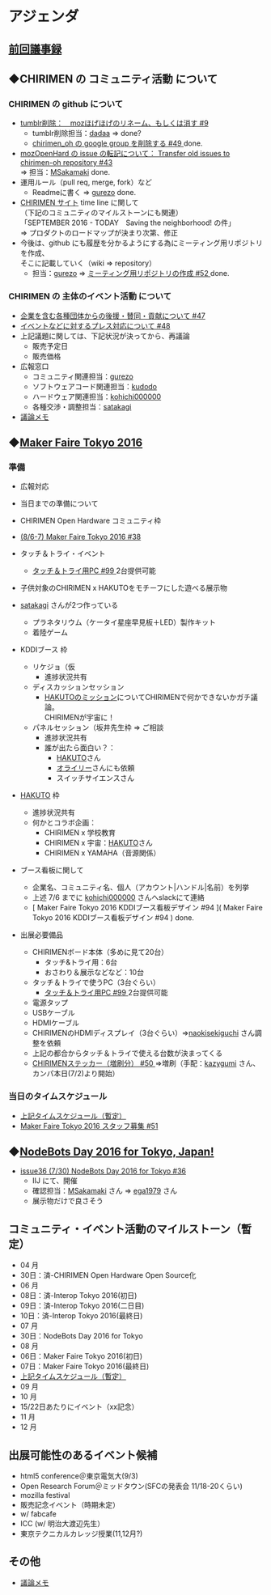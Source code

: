 # アジェンダ

## [前回議事録](meeting-2016.07.02.md)

## ◆CHIRIMEN の コミュニティ活動 について
### CHIRIMEN の github について
* [ tumblr削除：　mozほげほげのリネーム、もしくは消す #9 ](https://is.gd/Z0D9sc)
  * tumblr削除担当：[dadaa](https://github.com/dadaa) => done?
  * [ chirimen_oh の google group を削除する #49 ](https://is.gd/EL6RbX) done.
* [ mozOpenHard の issue の転記について： Transfer old issues to chirimen-oh repository #43 ](https://is.gd/BSJcUJ)  
  => 担当：[MSakamaki](https://github.com/MSakamaki) done.
* 運用ルール（pull req, merge, fork）など
  * Readmeに書く => [gurezo](https://github.com/gurezo) done.
* [CHIRIMEN サイト](https://chirimen.org/) time line に関して  
  （下記のコミュニティのマイルストーンにも関連）  
  「SEPTEMBER 2016 - TODAY　Saving the neighborhood! の件」  
  => プロダクトのロードマップが決まり次第、修正
* 今後は、github にも履歴を分かるようにする為にミーティング用リポジトリを作成、  
  そこに記載していく（wiki => repository）
  * 担当：[gurezo](https://github.com/gurezo) => [ ミーティング用リポジトリの作成 #52 ](https://is.gd/FyDLSn) done.

### CHIRIMEN の 主体のイベント活動 について
* [ 企業を含む各種団体からの後援・賛同・貢献について #47  ](https://is.gd/y9GQVO)
* [ イベントなどに対するプレス対応について #48  ](https://is.gd/03PdBo)
* 上記議題に関しては、下記状況が決ってから、再議論
  * 販売予定日
  * 販売価格
* 広報窓口
  * コミュニティ関連担当：[gurezo](https://github.com/gurezo)
  * ソフトウェアコード関連担当：[kudodo](https://github.com/kudodo)
  * ハードウェア関連担当：[kohichi000000](https://github.com/kohichi000000)
  * 各種交渉・調整担当：[satakagi](https://github.com/satakagi)
* [議論メモ](https://public.etherpad-mozilla.org/p/chirimen-20160702)

## ◆[Maker Faire Tokyo 2016](https://is.gd/NQnLB8)
### 準備
* 広報対応
 * 当日までの準備について
* CHIRIMEN Open Hardware コミュニティ枠
 * [ (8/6-7) Maker Faire Tokyo 2016 #38 ](https://is.gd/loOpvE)
 * タッチ＆トライ・イベント
    * [ タッチ＆トライ用PC #99 ](https://is.gd/sghgjy) 2台提供可能
 * 子供対象のCHIRIMEN x HAKUTOをモチーフにした遊べる展示物
  * [satakagi](https://github.com/satakagi) さんが2つ作っている
     * プラネタリウム（ケータイ星座早見板＋LED）製作キット
     * 着陸ゲーム
* KDDIブース 枠
  * リケジョ（仮
    * 進捗状況共有
  * ディスカッションセッション
    * [HAKUTOのミッション](https://team-hakuto.jp/mission/index.html)についてCHIRIMENで何かできないかガチ議論。  
      CHIRIMENが宇宙に！
  * パネルセッション（坂井先生枠 => ご相談
    * 進捗状況共有
    * 誰が出たら面白い？：
      * [HAKUTO](http://team-hakuto.jp/index.html)さん
      * [オライリー](http://www.oreilly.co.jp/index.shtml)さんにも依頼
      * スイッチサイエンスさん
* [HAKUTO](http://team-hakuto.jp/index.html) 枠
  * 進捗状況共有
  * 何かとコラボ企画：
    * CHIRIMEN x 学校教育
    * CHIRIMEN x 宇宙：[HAKUTO](http://team-hakuto.jp/index.html)さん
    * CHIRIMEN x YAMAHA（音源関係）

* ブース看板に関して
  * 企業名、コミュニティ名、個人（アカウント|ハンドル|名前）を列挙
  * 上述 7/6 までに [kohichi000000](https://github.com/kohichi000000) さんへslackにて連絡
  * [ Maker Faire Tokyo 2016 KDDIブース看板デザイン #94 ]( Maker Faire Tokyo 2016 KDDIブース看板デザイン #94 ) done.
* 出展必要備品
  * CHIRIMENボード本体（多めに見て20台）
    * タッチ&トライ用：6台
    * おさわり＆展示などなど：10台
  * タッチ＆トライで使うPC（3台ぐらい）
    * [ タッチ＆トライ用PC #99 ](https://is.gd/sghgjy) 2台提供可能
  * 電源タップ
  * USBケーブル
  * HDMIケーブル
  * CHIRIMENのHDMIディスプレイ（3台ぐらい）=>[naokisekiguchi](https://github.com/naokisekiguchi) さん調整を依頼
  * 上記の都合からタッチ＆トライで使える台数が決まってくる
  * [ CHIRIMENステッカー（増刷分） #50 ](https://is.gd/03PdBo)=>増刷（手配：[kazygumi](https://github.com/kazygumi) さん、カンパ本日(7/2)より開始）

### 当日のタイムスケジュール
* [上記タイムスケジュール（暫定）](https://drive.google.com/open?id=18LtwfeaJXBBv7pB382Lsuvljbilr_kkLGk-EdDuuiug)
* [Maker Faire Tokyo 2016 スタッフ募集 #51](https://is.gd/nzAYLT)

## ◆[NodeBots Day 2016 for Tokyo, Japan!](https://is.gd/eHgYL5)
* [ issue36 (7/30) NodeBots Day 2016 for Tokyo #36 ](https://is.gd/PWuxQ4)
  * IIJ にて、開催
  * 確認担当：[MSakamaki](https://github.com/MSakamaki) さん => [ega1979](https://github.com/orgs/chirimen-oh/people/ega1979) さん
  * 展示物だけで良さそう

## コミュニティ・イベント活動のマイルストーン（暫定）
* 04 月
 * 30日：済-CHIRIMEN Open Hardware Open Source化
* 06 月
 * 08日：済-Interop Tokyo 2016(初日)
 * 09日：済-Interop Tokyo 2016(二日目)
 * 10日：済-Interop Tokyo 2016(最終日)
* 07 月
 * 30日：NodeBots Day 2016 for Tokyo
* 08 月
 * 06日：Maker Faire Tokyo 2016(初日)
 * 07日：Maker Faire Tokyo 2016(最終日)
 * [上記タイムスケジュール（暫定）](https://drive.google.com/open?id=18LtwfeaJXBBv7pB382Lsuvljbilr_kkLGk-EdDuuiug)
* 09 月
* 10 月
 * 15/22日あたりにイベント（xx記念）
* 11 月
* 12 月

## 出展可能性のあるイベント候補
* html5 conference＠東京電気大(9/3)
* Open Research Forum＠ミッドタウン(SFCの発表会 11/18-20くらい)
* mozilla festival
* 販売記念イベント（時期未定）
* w/ fabcafe
* ICC (w/ 明治大渡辺先生）
* 東京テクニカルカレッジ授業(11,12月?)

## その他
* [議論メモ](https://public.etherpad-mozilla.org/p/chirimen-20160702)
